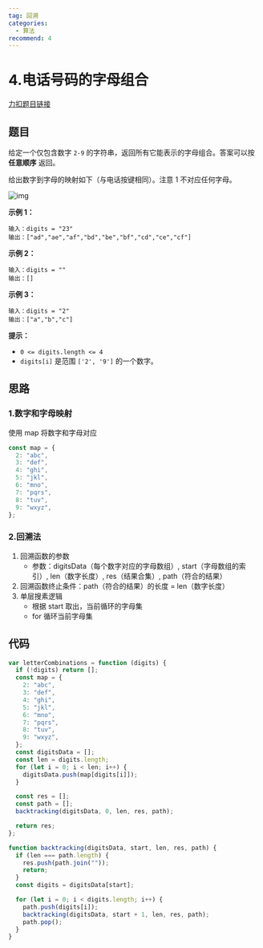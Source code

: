 ```yaml
---
tag: 回溯
categories:
  - 算法
recommend: 4
---
```


# 4.电话号码的字母组合

[力扣题目链接](https://leetcode.cn/problems/letter-combinations-of-a-phone-number/)

## 题目

给定一个仅包含数字 `2-9` 的字符串，返回所有它能表示的字母组合。答案可以按 **任意顺序** 返回。

给出数字到字母的映射如下（与电话按键相同）。注意 1 不对应任何字母。

![img](https://assets.leetcode-cn.com/aliyun-lc-upload/uploads/2021/11/09/200px-telephone-keypad2svg.png)

**示例 1：**

```
输入：digits = "23"
输出：["ad","ae","af","bd","be","bf","cd","ce","cf"]
```

**示例 2：**

```
输入：digits = ""
输出：[]
```

**示例 3：**

```
输入：digits = "2"
输出：["a","b","c"]
```

**提示：**

- `0 <= digits.length <= 4`
- `digits[i]` 是范围 `['2', '9']` 的一个数字。

## 思路

### 1.数字和字母映射

使用 map 将数字和字母对应

```js
const map = {
  2: "abc",
  3: "def",
  4: "ghi",
  5: "jkl",
  6: "mno",
  7: "pqrs",
  8: "tuv",
  9: "wxyz",
};
```

### 2.回溯法

1. 回溯函数的参数
   - 参数：digitsData（每个数字对应的字母数组）, start（字母数组的索引）, len（数字长度）, res（结果合集）, path（符合的结果）
2. 回溯函数终止条件：path（符合的结果）的长度 = len（数字长度）
3. 单层搜素逻辑
   - 根据 start 取出，当前循环的字母集
   - for 循环当前字母集

## 代码

```js
var letterCombinations = function (digits) {
  if (!digits) return [];
  const map = {
    2: "abc",
    3: "def",
    4: "ghi",
    5: "jkl",
    6: "mno",
    7: "pqrs",
    8: "tuv",
    9: "wxyz",
  };
  const digitsData = [];
  const len = digits.length;
  for (let i = 0; i < len; i++) {
    digitsData.push(map[digits[i]]);
  }

  const res = [];
  const path = [];
  backtracking(digitsData, 0, len, res, path);

  return res;
};

function backtracking(digitsData, start, len, res, path) {
  if (len === path.length) {
    res.push(path.join(""));
    return;
  }
  const digits = digitsData[start];

  for (let i = 0; i < digits.length; i++) {
    path.push(digits[i]);
    backtracking(digitsData, start + 1, len, res, path);
    path.pop();
  }
}
```
